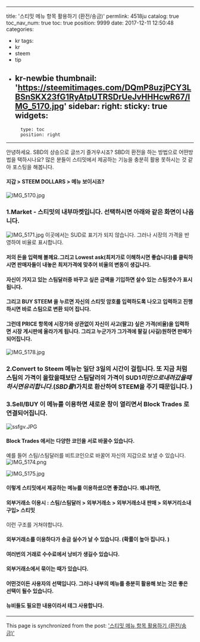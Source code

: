 
---
title: '스티밋 메뉴 항목 활용하기 (환전/송금)'
permlink: 4518ju
catalog: true
toc_nav_num: true
toc: true
position: 9999
date: 2017-12-11 12:50:48
categories:
- kr
tags:
- kr
- steem
- tip
- kr-newbie
thumbnail: 'https://steemitimages.com/DQmP8uzjPCY3LBSnSKX23fG1RyAtpUTRSDrUeJvHHHcwR67/IMG_5170.jpg'
sidebar:
    right:
        sticky: true
widgets:
    -
        type: toc
        position: right
---


안녕하세요. SBD의 상승으로 글쓰기 즐거우시죠? 
SBD의 환전을 하는 방법으로 어떤방법을 택하시나요? 
많은 분들이 스티밋에서 제공하는 기능을 충분히 활용 못하시는 것 같아 포스팅을 해봅니다. 

#### 지갑 > STEEM DOLLARS  >  메뉴 보이시죠?
![IMG_5170.jpg](https://steemitimages.com/DQmP8uzjPCY3LBSnSKX23fG1RyAtpUTRSDrUeJvHHHcwR67/IMG_5170.jpg)

### 1.Market - 스티밋의 내부마켓입니다.  선택하시면 아래와 같은 화면이 나옵니다. 
![IMG_5171.jpg](https://steemitimages.com/DQmXqYDoceD1fgNSoGCZjneYfhxB1uuYBYQffHhK9xXFsqV/IMG_5171.jpg)
이곳에서는 SUD로 표기가 되지 않습니다. 그러나 시장의 가격을 반영하여 비율로 표시합니다. 

#### 저의 돈을 입력해 볼께요.그리고 Lowest ask(최저가로 이해하시면 좋습니다)를 클릭하시면 판매자들이 내놓은 최저가격에 맞추어 비율의 변동이 생깁니다. 

#### 자신이 가지고 있는 스팀달러중 바꾸고 싶은 금액을 기입하면 살수 있는 스팀갯수가 표시 됩니다. 

#### 그리고 BUY STEEM 을 누르면 자신의 스티밋 암호를 입력하도록 나오고  입력하고 진행하시면 바로 스팀으로 변환 되어 집니다. 

#### 그런데 PRICE 항목에 시장가와 상관없이 자신이 사고(팔고) 싶은 가격(비율)을 입력하면 시장 게시판에 올라가게 됩니다. 그리고 누군가가 그가격에 팔길 (사길)원하면  판매가 되어집니다. 

![IMG_5178.jpg](https://steemitimages.com/DQmdNzYzSz5PdPKYiJSTRP3a9LNRPU2HW4LNuisrowpXL7N/IMG_5178.jpg)



### 2.Convert to Steem 메뉴는 일단 3일의 시간이 걸립니다. 또 지금 처럼 스팀의 가격이 올랐을때보단 스팀달러의 가격이 SUD1$미만으로 내려갔을때 하시면 유리합니다. (SBD를 1$가치로 환산하여 STEEM을 주기 때문입니다. )

### 3.Sell/BUY  이 메뉴를 이용하면 새로운 창이 열리면서 Block Trades 로 연결되어집니다. 
![ssfgv.JPG](https://steemitimages.com/DQmUv7YENcFKdgqPNNKmNNrZw8bE6XkoZFcparra2cbgqKd/ssfgv.JPG)
####   Block Trades 에서는 다양한 코인을 서로 바꿀수 있습니다. 
예를 들어 스팀/스팀달러를 비트코인으로 바꿀어 자신의 지갑으로 보낼 수 있습니다. 
![IMG_5174.png](https://steemitimages.com/DQmR54TRTNLn6nHdwpJXspjUTg6zJZPE4por3CTLFKbDp8u/IMG_5174.png)

![IMG_5175.jpg](https://steemitimages.com/DQmP1ADQE3QM97Qk15L1wvg5htENeMLftXp6Pm8cRbfuy7T/IMG_5175.jpg)

####  이렇게 스티밋에서 제공하는 메뉴를 이용하셨으면 좋겠습니다.  왜냐하면,

#### 외부거래소 이용시 : 스팀/스팀달러 > 외부거래소 > 외부거래소내 판매 > 외부거리소내 구입> 스티밋
이런 구조를 거쳐야합니다. 
#### 외부거래소를 이용하다가 송금 실수가 날 수 있습니다. (확률이 높아 집니다. )
#### 여러번의 거래로 수수료에서 낭비가 생길수 있습니다. 
#### 외부거래소에서 묶이는 때가 있습니다. 

#### 어떤것이든 사용자의 선택입니다. 그러나 내부의 메뉴를 충분히 활용해 보는 것은 좋은 선택이 될수 있습니다. 

#### 뉴비들도 필요한 내용이라서 테그 사용합니다.

- - -

This page is synchronized from the post: ['스티밋 메뉴 항목 활용하기 (환전/송금)'](https://steemit.com/@kingbit/4518ju)
